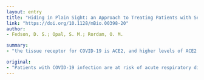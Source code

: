 ```yaml
---
layout: entry
title: "Hiding in Plain Sight: an Approach to Treating Patients with Severe COVID-19 Infection"
link: "https://doi.org/10.1128/mBio.00398-20"
author:
- Fedson, D. S.; Opal, S. M.; Rordam, O. M.

summary:
- "the tissue receptor for COVID-19 is ACE2, and higher levels of ACE2 can protect against ARDS. Angiotensin receptor blockers and statins upregulate ACE2. Clinical trials are needed to determine whether this drug combination might be used to treat patients with severe COVD-19 infection. Patients at risk of acute respiratory disease syndrome (ARDS) and death. Clinical trials need to determine if the drug combination may be used."

original:
- "Patients with COVID-19 infection are at risk of acute respiratory disease syndrome (ARDS) and death. The tissue receptor for COVID-19 is ACE2, and higher levels of ACE2 can protect against ARDS. Angiotensin receptor blockers and statins upregulate ACE2. Clinical trials are needed to determine whether this drug combination might be used to treat patients with severe COVID-19 infection."
---
```


